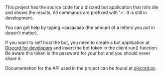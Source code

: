 This project has the source code for a discord bot application that rolls die and shows the results. All commands are prefixed with '>'. It is still in development.

You can get help by typing >aaaaaaaa (the amount of a letters you put in doesn't matter).

If you want to self host the bot, you need to create a bot application at [Discord for developers](https://discord.com/developers/) and insert the bot token in the client.run() function. Be aware this token is the password for your bot and you should never share it.

Documentation for the API used in the project can be found at [discord.py](https://discordpy.readthedocs.io/en/stable/).
